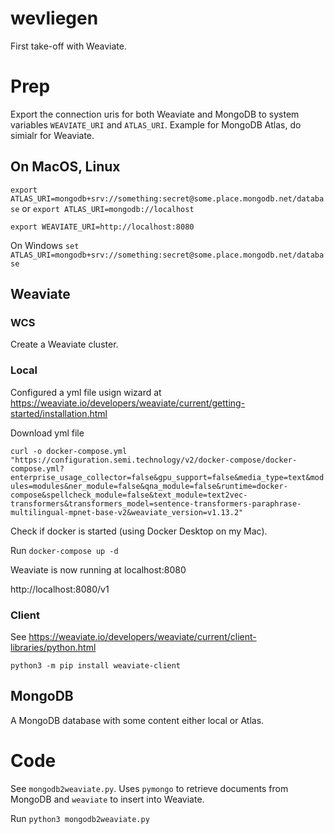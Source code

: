 # wevliegen
First take-off with Weaviate.

# Prep

Export the connection uris for both Weaviate and MongoDB to system variables `WEAVIATE_URI` and `ATLAS_URI`. Example for MongoDB Atlas, do simialr for Weaviate.

## On MacOS, Linux

`export ATLAS_URI=mongodb+srv://something:secret@some.place.mongodb.net/database` or `export ATLAS_URI=mongodb://localhost`

`export WEAVIATE_URI=http://localhost:8080`

On Windows `set ATLAS_URI=mongodb+srv://something:secret@some.place.mongodb.net/database`


## Weaviate

### WCS

Create a Weaviate cluster.

### Local

Configured a yml file usign wizard at https://weaviate.io/developers/weaviate/current/getting-started/installation.html

Download yml file

`curl -o docker-compose.yml "https://configuration.semi.technology/v2/docker-compose/docker-compose.yml?enterprise_usage_collector=false&gpu_support=false&media_type=text&modules=modules&ner_module=false&qna_module=false&runtime=docker-compose&spellcheck_module=false&text_module=text2vec-transformers&transformers_model=sentence-transformers-paraphrase-multilingual-mpnet-base-v2&weaviate_version=v1.13.2"`

Check if docker is started (using Docker Desktop on my Mac).

Run `docker-compose up -d`

Weaviate is now running at localhost:8080

http://localhost:8080/v1

### Client

See https://weaviate.io/developers/weaviate/current/client-libraries/python.html

`python3 -m pip install weaviate-client`

## MongoDB

A MongoDB database with some content either local or Atlas.

# Code

See `mongodb2weaviate.py`. Uses `pymongo` to retrieve documents from MongoDB and `weaviate` to insert into Weaviate.

Run `python3 mongodb2weaviate.py`
